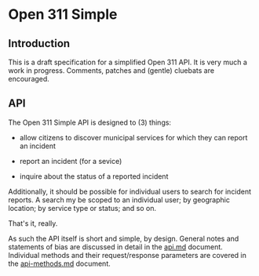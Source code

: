 Open 311 Simple
==

Introduction
--

This is a draft specification for a simplified Open 311 API. It is very much a
work in progress. Comments, patches and (gentle) cluebats are encouraged.

API
--

The Open 311 Simple API is designed to (3) things:

* allow citizens to discover municipal services for which they can report an
  incident

* report an incident (for a sevice)

* inquire about the status of a reported incident

Additionally, it should be possible for individual users to search for incident
reports. A search my be scoped to an individual user; by geographic location; by
service type or status; and so on.

That's it, really.

As such the API itself is short and simple, by design. General notes and statements of bias are discussed in detail in the [api.md](https://github.com/straup/open311-simple/blob/master/api.md) document. Individual methods and their request/response parameters are covered in the [api-methods.md](https://github.com/straup/open311-simple/blob/master/api.md) document.
